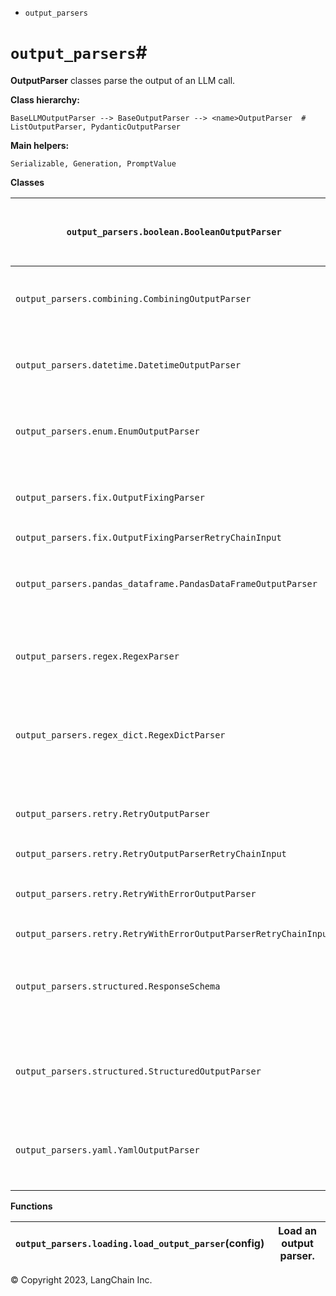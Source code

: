 * `output_parsers`

# `output_parsers`#

**OutputParser** classes parse the output of an LLM call.

**Class hierarchy:**

    
    
    BaseLLMOutputParser --> BaseOutputParser --> <name>OutputParser  # ListOutputParser, PydanticOutputParser
    

**Main helpers:**

    
    
    Serializable, Generation, PromptValue
    

**Classes**

`output_parsers.boolean.BooleanOutputParser` | Parse the output of an LLM call to a boolean.  
---|---  
`output_parsers.combining.CombiningOutputParser` | Combine multiple output parsers into one.  
`output_parsers.datetime.DatetimeOutputParser` | Parse the output of an LLM call to a datetime.  
`output_parsers.enum.EnumOutputParser` | Parse an output that is one of a set of values.  
`output_parsers.fix.OutputFixingParser` | Wrap a parser and try to fix parsing errors.  
`output_parsers.fix.OutputFixingParserRetryChainInput` |   
`output_parsers.pandas_dataframe.PandasDataFrameOutputParser` | Parse an output using Pandas DataFrame format.  
`output_parsers.regex.RegexParser` | Parse the output of an LLM call using a regex.  
`output_parsers.regex_dict.RegexDictParser` | Parse the output of an LLM call into a Dictionary using a regex.  
`output_parsers.retry.RetryOutputParser` | Wrap a parser and try to fix parsing errors.  
`output_parsers.retry.RetryOutputParserRetryChainInput` |   
`output_parsers.retry.RetryWithErrorOutputParser` | Wrap a parser and try to fix parsing errors.  
`output_parsers.retry.RetryWithErrorOutputParserRetryChainInput` |   
`output_parsers.structured.ResponseSchema` | Schema for a response from a structured output parser.  
`output_parsers.structured.StructuredOutputParser` | Parse the output of an LLM call to a structured output.  
`output_parsers.yaml.YamlOutputParser` | Parse YAML output using a pydantic model.  
  
**Functions**

`output_parsers.loading.load_output_parser`(config) | Load an output parser.  
---|---  
  
© Copyright 2023, LangChain Inc.
